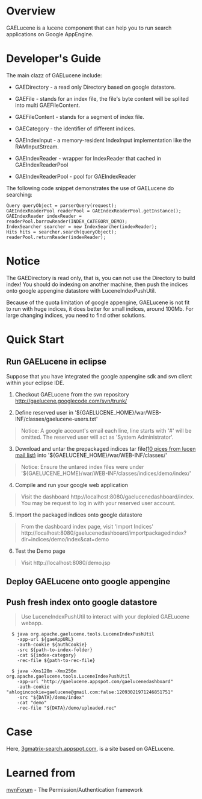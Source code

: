 # Overview #
GAELucene is a lucene component that can help you to run search applications on Google AppEngine.

# Developer's Guide #
The main clazz of GAELucene include:

  * GAEDirectory - a read only Directory based on google datastore.
  * GAEFile - stands for an index file, the file's byte content will be splited into multi GAEFileContent.
  * GAEFileContent - stands for a segment of index file.
  * GAECategory - the identifier of different indices.
  * GAEIndexInput - a memory-resident IndexInput implementation like the RAMInputStream.

  * GAEIndexReader - wrapper for IndexReader that cached in GAEIndexReaderPool
  * GAEIndexReaderPool - pool for GAEIndexReader

The following code snippet demonstrates the use of GAELucene do searching:

```
Query queryObject = parserQuery(request);
GAEIndexReaderPool readerPool = GAEIndexReaderPool.getInstance();
GAEIndexReader indexReader = readerPool.borrowReader(INDEX_CATEGORY_DEMO);
IndexSearcher searcher = new IndexSearcher(indexReader);
Hits hits = searcher.search(queryObject);
readerPool.returnReader(indexReader);
```

# Notice #
The GAEDirectory is read only, that is, you can not use the Directory to build index! You should do indexing on another machine, then push the indices onto google appengine datastore with LuceneIndexPushUtil.

Because of the quota limitation of google appengine, GAELucene is not fit to run with huge indices, it does better for small indices, around 100Mb. For large changing indices, you need to find other solutions.

# Quick Start #

## Run GAELucene in eclipse ##

Suppose that you have integrated the google appengine sdk and svn client within your eclipse IDE.

1. Checkout GAELucene from the svn repository http://gaelucene.googlecode.com/svn/trunk/

2. Define reserved user in '${GAELUCENE\_HOME}/war/WEB-INF/classes/gaelucene-users.txt'
> Notice: A google account's email each line, line starts with '#' will be omitted. The reserved user will act as 'System Administrator'.

3. Download and untar the prepackaged indices tar file[(10 pices from lucen mail list)](http://gaelucene.googlecode.com/files/demoindices.tar) into '${GAELUCENE\_HOME}/war/WEB-INF/classes/'
> Notice: Ensure the untared index files were under '${GAELUCENE\_HOME}/war/WEB-INF/classes/indices/demo/index/'

4. Compile and run your google web application
> Visit the dashboard http://localhost:8080/gaelucenedashboard/index. You may be request to log in with your reserved user account.

5. Import the packaged indices onto google datastore
> From the dashboard index page, visit 'Import Indices' http://localhost:8080/gaelucenedashboard/importpackagedindex?dir=indices/demo/index&cat=demo

6. Test the Demo page
> Visit http://localhost:8080/demo.jsp

## Deploy GAELucene onto google appengine ##

## Push fresh index onto google datastore ##

> Use LuceneIndexPushUtil to interact with your deploied GAELucene webapp.
```
  $ java org.apache.gaelucene.tools.LuceneIndexPushUtil 
    -app-url ${gaeAppURL}
    -auth-cookie ${authCookie}
    -src ${path-to-index-folder}
    -cat ${index-category}
    -rec-file ${path-to-rec-file}
```
```
  $ java -Xms128m -Xmx256m org.apache.gaelucene.tools.LuceneIndexPushUtil
    -app-url "http://gaelucene.appspot.com/gaelucenedashboard"
    -auth-cookie "ahlogincookie=gaelucene@gmail.com:false:12093021971246851751"
    -src "${DATA}/demo/index"
    -cat "demo"
    -rec-file "${DATA}/demo/uploaded.rec"
```

# Case #
Here, [3gmatrix-search.appspot.com](http://3gmatrix-search.appspot.com), is a site based on GAELucene.


# Learned from #

[mvnForum](http://www.mvnforum.com/) - The Permission/Authentication framework